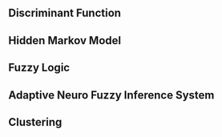 ## Discriminant Function
## Hidden Markov Model
## Fuzzy Logic
## Adaptive Neuro Fuzzy Inference System
## Clustering
